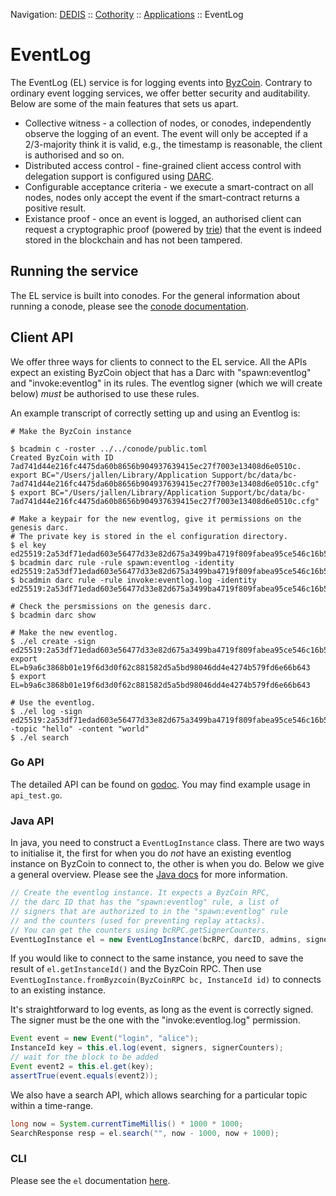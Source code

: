 Navigation: [DEDIS](https://github.com/dedis/doc/tree/master/README.md) ::
[Cothority](https://github.com/dedis/cothority/tree/master/README.md) ::
[Applications](https://github.com/dedis/cothority/blob/master/doc/Applications.md) ::
EventLog

# EventLog

The EventLog (EL) service is for logging events into
[ByzCoin](../byzcoin/README.md).
Contrary to ordinary event logging services, we offer better security and
auditability. Below are some of the main features that sets us apart.

- Collective witness - a collection of nodes, or conodes, independently observe
  the logging of an event. The event will only be accepted if a 2/3-majority
  think it is valid, e.g., the timestamp is reasonable, the client is
  authorised and so on.
- Distributed access control - fine-grained client access control with
  delegation support is configured using [DARC](../darc/README.md#darc).
- Configurable acceptance criteria - we execute a smart-contract on all nodes,
  nodes only accept the event if the smart-contract returns a positive result.
- Existance proof - once an event is logged, an authorised client can request
  a cryptographic proof (powered by [trie](../byzcoin/trie/README.md))
  that the event is indeed stored in the blockchain and has not been tampered.

## Running the service
The EL service is built into conodes. For the general information about
running a conode, please see the [conode documentation](../conode/README.md).

## Client API

We offer three ways for clients to connect to the EL service. All the
APIs expect an existing ByzCoin object that has a Darc with "spawn:eventlog"
and "invoke:eventlog" in its rules. The eventlog signer (which we will create
below) *must* be authorised to use these rules.

An example transcript of correctly setting up and using an Eventlog is:

```
# Make the ByzCoin instance

$ bcadmin c -roster ../../conode/public.toml
Created ByzCoin with ID 7ad741d44e216fc4475da60b8656b904937639415ec27f7003e13408d6e0510c.
export BC="/Users/jallen/Library/Application Support/bc/data/bc-7ad741d44e216fc4475da60b8656b904937639415ec27f7003e13408d6e0510c.cfg"
$ export BC="/Users/jallen/Library/Application Support/bc/data/bc-7ad741d44e216fc4475da60b8656b904937639415ec27f7003e13408d6e0510c.cfg"

# Make a keypair for the new eventlog, give it permissions on the genesis darc.
# The private key is stored in the el configuration directory.
$ el key
ed25519:2a53df71edad603e56477d33e82d675a3499ba4719f809fabea95ce546c16b5f
$ bcadmin darc rule -rule spawn:eventlog -identity ed25519:2a53df71edad603e56477d33e82d675a3499ba4719f809fabea95ce546c16b5f
$ bcadmin darc rule -rule invoke:eventlog.log -identity ed25519:2a53df71edad603e56477d33e82d675a3499ba4719f809fabea95ce546c16b5f

# Check the persmissions on the genesis darc.
$ bcadmin darc show

# Make the new eventlog.
$ ./el create -sign ed25519:2a53df71edad603e56477d33e82d675a3499ba4719f809fabea95ce546c16b5f
export EL=b9a6c3868b01e19f6d3d0f62c881582d5a5bd98046dd4e4274b579fd6e66b643
$ export EL=b9a6c3868b01e19f6d3d0f62c881582d5a5bd98046dd4e4274b579fd6e66b643

# Use the eventlog.
$ ./el log -sign ed25519:2a53df71edad603e56477d33e82d675a3499ba4719f809fabea95ce546c16b5f -topic "hello" -content "world"
$ ./el search
```

### Go API

The detailed API can be found on
[godoc](https://godoc.org/go.dedis.ch/cothority/eventlog). You may find example
usage in `api_test.go`.

### Java API
In java, you need to construct a `EventLogInstance` class. There are two ways
to initialise it, the first for when you do _not_ have an existing eventlog
instance on ByzCoin to connect to, the other is when you do. Below we give a
general overview. Please see the [Java docs](https://www.javadoc.io/doc/ch.epfl.dedis/cothority)
for more information.

```java
// Create the eventlog instance. It expects a ByzCoin RPC, 
// the darc ID that has the "spawn:eventlog" rule, a list of 
// signers that are authorized to in the "spawn:eventlog" rule
// and the counters (used for preventing replay attacks).
// You can get the counters using bcRPC.getSignerCounters.
EventLogInstance el = new EventLogInstance(bcRPC, darcID, admins, signerCounters);
```

If you would like to connect to the same instance, you need to save the result
of `el.getInstanceId()` and the ByzCoin RPC. Then use
`EventLogInstance.fromByzcoin(ByzCoinRPC bc, InstanceId id)` to connects to an
existing instance.

It's straightforward to log events, as long as the event is correctly signed.
The signer must be the one with the "invoke:eventlog.log" permission.
```java
Event event = new Event("login", "alice");
InstanceId key = this.el.log(event, signers, signerCounters);
// wait for the block to be added
Event event2 = this.el.get(key);
assertTrue(event.equals(event2));
```

We also have a search API, which allows searching for a particular topic within
a time-range.
```java
long now = System.currentTimeMillis() * 1000 * 1000;
SearchResponse resp = el.search("", now - 1000, now + 1000);
```

### CLI
Please see the `el` documentation [here](el/README.md).
